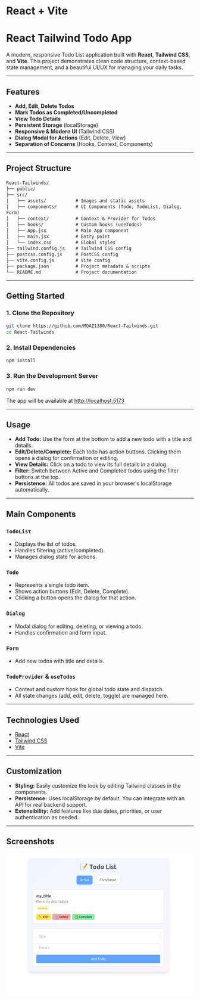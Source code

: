 # React + Vite

# React Tailwind Todo App

A modern, responsive Todo List application built with **React**, **Tailwind CSS**, and **Vite**. This project demonstrates clean code structure, context-based state management, and a beautiful UI/UX for managing your daily tasks.

---

## Features

- **Add, Edit, Delete Todos**
- **Mark Todos as Completed/Uncompleted**
- **View Todo Details**
- **Persistent Storage** (localStorage)
- **Responsive & Modern UI** (Tailwind CSS)
- **Dialog Modal for Actions** (Edit, Delete, View)
- **Separation of Concerns** (Hooks, Context, Components)

---

## Project Structure

```
React-Tailwinds/
├── public/
├── src/
│   ├── assets/           # Images and static assets
│   ├── components/       # UI Components (Todo, TodoList, Dialog, Form)
│   ├── context/          # Context & Provider for Todos
│   ├── hooks/            # Custom hooks (useTodos)
│   ├── App.jsx           # Main App component
│   ├── main.jsx          # Entry point
│   └── index.css         # Global styles
├── tailwind.config.js    # Tailwind CSS config
├── postcss.config.js     # PostCSS config
├── vite.config.js        # Vite config
├── package.json          # Project metadata & scripts
└── README.md             # Project documentation
```

---

## Getting Started

### 1. Clone the Repository

```bash
git clone https://github.com/MOAZ1380/React-Tailwinds.git
cd React-Tailwinds
```

### 2. Install Dependencies

```bash
npm install
```

### 3. Run the Development Server

```bash
npm run dev
```

The app will be available at [http://localhost:5173](http://localhost:5173)

---

## Usage

- **Add Todo:** Use the form at the bottom to add a new todo with a title and details.
- **Edit/Delete/Complete:** Each todo has action buttons. Clicking them opens a dialog for confirmation or editing.
- **View Details:** Click on a todo to view its full details in a dialog.
- **Filter:** Switch between Active and Completed todos using the filter buttons at the top.
- **Persistence:** All todos are saved in your browser's localStorage automatically.

---

## Main Components

### `TodoList`

- Displays the list of todos.
- Handles filtering (active/completed).
- Manages dialog state for actions.

### `Todo`

- Represents a single todo item.
- Shows action buttons (Edit, Delete, Complete).
- Clicking a button opens the dialog for that action.

### `Dialog`

- Modal dialog for editing, deleting, or viewing a todo.
- Handles confirmation and form input.

### `Form`

- Add new todos with title and details.

### `TodoProvider` & `useTodos`

- Context and custom hook for global todo state and dispatch.
- All state changes (add, edit, delete, toggle) are managed here.

---

## Technologies Used

- [React](https://react.dev/)
- [Tailwind CSS](https://tailwindcss.com/)
- [Vite](https://vitejs.dev/)

---

## Customization

- **Styling:** Easily customize the look by editing Tailwind classes in the components.
- **Persistence:** Uses localStorage by default. You can integrate with an API for real backend support.
- **Extensibility:** Add features like due dates, priorities, or user authentication as needed.

---

## Screenshots

![App Screenshot](public/Screenshot%20from%202025-08-13%2016-01-27.png)
